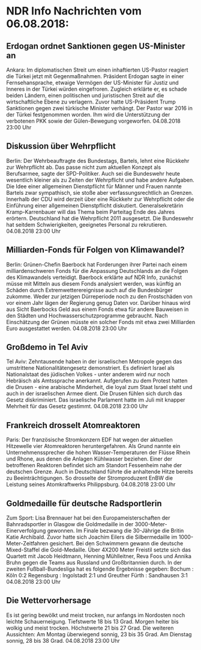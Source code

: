# NDR Info Nachrichten vom 06.08.2018:


## Erdogan ordnet Sanktionen gegen US-Minister an
Ankara: Im diplomatischen Streit um einen inhaftierten US-Pastor reagiert die Türkei jetzt mit Gegenmaßnahmen. Präsident Erdogan sagte in einer Fernsehansprache, etwaige Vermögen der US-Minister für Justiz und Inneres in der Türkei würden eingefroren. Zugleich erklärte er, es schade beiden Ländern, einen politischen und juristischen Streit auf die wirtschaftliche Ebene zu verlagern. Zuvor hatte US-Präsident Trump Sanktionen gegen zwei türkische Minister verhängt. Der Pastor war 2016 in der Türkei festgenommen worden. Ihm wird die Unterstützung der verbotenen PKK sowie der Gülen-Bewegung vorgeworfen. 04.08.2018 23:00 Uhr 

## Diskussion über Wehrpflicht
Berlin:          Der Wehrbeauftragte des Bundestags, Bartels, lehnt eine Rückkehr zur Wehrpflicht ab. Das passe nicht zum aktuellen Konzept als Berufsarmee, sagte der SPD-Politiker. Auch sei die Bundeswehr heute wesentlich kleiner als zu Zeiten der Wehrpflicht und habe andere Aufgaben. Die Idee einer allgemeinen Dienstpflicht für Männer und Frauen nannte Bartels zwar sympathisch, sie stoße aber verfassungsrechtlich an Grenzen. Innerhalb der CDU wird derzeit über eine Rückkehr zur Wehrpflicht oder die Einführung einer allgemeinen Dienstpflicht diskutiert. Generalsekretärin Kramp-Karrenbauer will das Thema beim Parteitag Ende des Jahres erörtern. Deutschland hat die Wehrpflicht 2011 ausgesetzt. Die Bundeswehr hat seitdem Schwierigkeiten, geeignetes Personal zu rekrutieren. 04.08.2018 23:00 Uhr 

## Milliarden-Fonds für Folgen von Klimawandel?
Berlin: Grünen-Chefin Baerbock hat Forderungen ihrer Partei nach einem milliardenschweren Fonds für die Anpassung Deutschlands an die Folgen des Klimawandels verteidigt. Baerbock erklärte auf NDR Info, zunächst müsse mit Mitteln aus diesem Fonds analysiert werden, was künftig an Schäden durch Extremwetterereignisse auch auf die Bundesbürger zukomme. Weder zur jetzigen Dürreperiode noch zu den Frostschäden von vor einem Jahr lägen der Regierung genug Daten vor. Darüber hinaus wird aus Sicht Baerbocks Geld aus einem Fonds etwa für andere Bauweisen in den Städten und Hochwasserschutzprogramme gebraucht. Nach Einschätzung der Grünen müsste ein solcher Fonds mit etwa zwei Milliarden Euro ausgestattet werden. 04.08.2018 23:00 Uhr 

## Großdemo in Tel Aviv
Tel Aviv:       Zehntausende haben in der israelischen Metropole gegen das umstrittene Nationalitätengesetz demonstriert. Es definiert Israel als Nationalstaat des jüdischen Volkes - unter anderem wird nur noch Hebräisch als Amtssprache anerkannt. Aufgerufen zu dem Protest hatten die Drusen - eine arabische Minderheit, die loyal zum Staat Israel steht und auch in der israelischen Armee dient. Die Drusen fühlen sich durch das Gesetz diskriminiert. Das israelische Parlament hatte im Juli mit knapper Mehrheit für das Gesetz gestimmt. 04.08.2018 23:00 Uhr 

## Frankreich drosselt Atomreaktoren
Paris: Der französische Stromkonzern EDF hat wegen der aktuellen Hitzewelle vier Atomreaktoren heruntergefahren. Als Grund nannte ein Unternehmenssprecher die hohen Wasser-Temperaturen der Flüsse Rhein und Rhone, aus denen die Anlagen Kühlwasser beziehen. Einer der betroffenen Reaktoren befindet sich am Standort Fessenheim nahe der deutschen Grenze. Auch in Deutschland führte die anhaltende Hitze bereits zu Beeinträchtigungen. So drosselte der Stromproduzent EnBW die Leistung seines Atomkraftwerks Philippsburg. 04.08.2018 23:00 Uhr 

## Goldmedaille für deutsche Radsportlerin
Zum Sport: Lisa Brennauer hat bei den Europameisterschaften der Bahnradsportler in Glasgow die Goldmedaille in der 3000-Meter-Einerverfolgung gewonnen. Im Finale bezwang die 30-Jährige die Britin Katie Archibald. Zuvor hatte sich Joachim Eilers die Silbermedaille im 1000-Meter-Zeitfahren gesichert. Bei den Schwimmern gewann die deutsche Mixed-Staffel die Gold-Medaille. Über 4X200 Meter Freistil setzte sich das Quartett mit Jacob Heidtmann, Henning Mühlleitner, Reva Foos und Annika Bruhn gegen die Teams aus Russland und Großbritannien durch. In der zweiten Fußball-Bundesliga hat es folgende Ergebnisse gegeben: Bochum : Köln 0:2
Regensburg : Ingolstadt		2:1
und Greuther Fürth : Sandhausen	3:1 04.08.2018 23:00 Uhr 

## Die Wettervorhersage
Es ist gering bewölkt und meist trocken, nur anfangs im Nordosten noch leichte Schauerneigung. Tiefstwerte 18 bis 13 Grad. Morgen heiter bis wolkig und meist trocken. Höchstwerte 21 bis 27 Grad. Die weiteren Aussichten: Am Montag überwiegend sonnig, 23 bis 35 Grad. Am Dienstag sonnig, 28 bis 38 Grad. 04.08.2018 23:00 Uhr 

